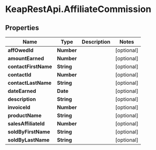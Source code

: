 # KeapRestApi.AffiliateCommission

## Properties

Name | Type | Description | Notes
------------ | ------------- | ------------- | -------------
**affOwedId** | **Number** |  | [optional] 
**amountEarned** | **Number** |  | [optional] 
**contactFirstName** | **String** |  | [optional] 
**contactId** | **Number** |  | [optional] 
**contactLastName** | **String** |  | [optional] 
**dateEarned** | **Date** |  | [optional] 
**description** | **String** |  | [optional] 
**invoiceId** | **Number** |  | [optional] 
**productName** | **String** |  | [optional] 
**salesAffiliateId** | **Number** |  | [optional] 
**soldByFirstName** | **String** |  | [optional] 
**soldByLastName** | **String** |  | [optional] 


